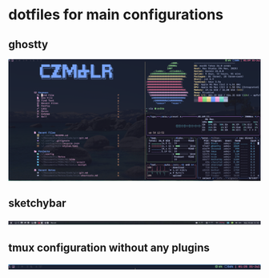 # dotfiles for main configurations

## ghostty
![Image](./sample_img/ui.png)

## sketchybar
![Image](./sample_img/sketchybar.png)

## tmux configuration without any plugins
![Image](./sample_img/tmux.png)
